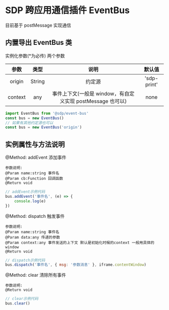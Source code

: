 # SDP 跨应用通信插件 EventBus

目前基于 postMessage 实现通信

## 内置导出 EventBus 类

实例化参数(\*为必传) 两个参数

|  参数   |  类型  |                            说明                            |   默认值    |
| :-----: | :----: | :--------------------------------------------------------: | :---------: |
| origin  | String |                           约定源                           | 'sdp-print' |
| context |  any   | 事件上下文(一般是 window，有自定义实现 postMessage 也可以) |    none     |

```js
import EventBus from '@sdp/event-bus'
const bus = new EventBus()
// 如果有其他约定源也可以
const bus = new EventBus('origin')
```

## 实例属性与方法说明

@Method: addEvent 添加事件

```
参数说明:
@Param name:string 事件名
@Param cb:Function 回调函数
@Return void
```

```js
// addEvent示例代码
bus.addEvent('事件名', (e) => {
    console.log(e)
})
```

@Method: dispatch 触发事件

```
参数说明:
@Param name:string 事件名
@Param data:any 传递的参数
@Param context:any 事件发送的上下文 默认是初始化时候的context 一般用具体的window
@Return void
```

```js
// dispatch示例代码
bus.dispatch('事件名', { msg: '参数消息' }, iframe.contentWindow)
```

@Method: clear 清除所有事件

```
参数说明:
@Return void
```

```js
// clear示例代码
bus.clear()
```
